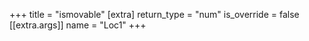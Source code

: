 +++
title = "ismovable"
[extra]
return_type = "num"
is_override = false
[[extra.args]]
name = "Loc1"
+++